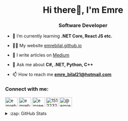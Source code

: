 <h1 align="center">Hi there👋, I'm Emre</h1>
<h3 align="center">Software Developer</h3>

- 🌱 I’m currently learning **.NET Core, React JS etc.**

- 👨‍💻 My website [emrebilal.github.io](https://emrebilal.github.io)

- 📝 I write articles on [Medium](https://medium.com/@emrebilal)

- 💬 Ask me about **C#, .NET, Python, C++**

- 📫 How to reach me **emre_bilal21@hotmail.com**

<h3 align="left">Connect with me:</h3>
<p align="left">
<a href="https://linkedin.com/in/emrebilal21" target="blank"><img align="center" src="https://cdn.jsdelivr.net/npm/simple-icons@3.0.1/icons/linkedin.svg" alt="emrebilal21" height="30" width="40" /></a>
<a href="https://twitter.com/emrebilall" target="blank"><img align="center" src="https://cdn.jsdelivr.net/npm/simple-icons@3.0.1/icons/twitter.svg" alt="emrebilall" height="30" width="40" /></a>
<a href="https://instagram.com/emreebilall" target="blank"><img align="center" src="https://cdn.jsdelivr.net/npm/simple-icons@3.0.1/icons/instagram.svg" alt="emreebilall" height="30" width="40" /></a>
<a href="https://stackoverflow.com/users/15122324" target="blank"><img align="center" src="https://cdn.jsdelivr.net/npm/simple-icons@3.0.1/icons/stackoverflow.svg" alt="15122324" height="30" width="40" /></a>
<a href="https://medium.com/@emrebilal" target="blank"><img align="center" src="https://cdn.jsdelivr.net/npm/simple-icons@3.0.1/icons/medium.svg" alt="@emrebilal" height="30" width="40" /></a>
</p>

<details>
  <summary>:zap: GitHub Stats</summary>
  <img align="left" alt="Emre's GitHub Stats" src="https://github-readme-stats.vercel.app/api?username=emrebilal&show_icons=true&hide_border=true&theme=dark" />
</details>

